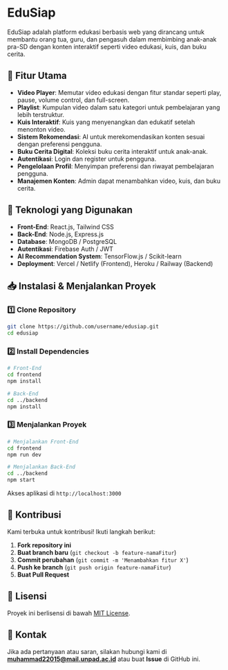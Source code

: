 # EduSiap

EduSiap adalah platform edukasi berbasis web yang dirancang untuk membantu orang tua, guru, dan pengasuh dalam membimbing anak-anak pra-SD dengan konten interaktif seperti video edukasi, kuis, dan buku cerita.

## 📌 Fitur Utama
- **Video Player**: Memutar video edukasi dengan fitur standar seperti play, pause, volume control, dan full-screen.
- **Playlist**: Kumpulan video dalam satu kategori untuk pembelajaran yang lebih terstruktur.
- **Kuis Interaktif**: Kuis yang menyenangkan dan edukatif setelah menonton video.
- **Sistem Rekomendasi**: AI untuk merekomendasikan konten sesuai dengan preferensi pengguna.
- **Buku Cerita Digital**: Koleksi buku cerita interaktif untuk anak-anak.
- **Autentikasi**: Login dan register untuk pengguna.
- **Pengelolaan Profil**: Menyimpan preferensi dan riwayat pembelajaran pengguna.
- **Manajemen Konten**: Admin dapat menambahkan video, kuis, dan buku cerita.

## 🚀 Teknologi yang Digunakan
- **Front-End**: React.js, Tailwind CSS
- **Back-End**: Node.js, Express.js
- **Database**: MongoDB / PostgreSQL
- **Autentikasi**: Firebase Auth / JWT
- **AI Recommendation System**: TensorFlow.js / Scikit-learn
- **Deployment**: Vercel / Netlify (Frontend), Heroku / Railway (Backend)

## 📥 Instalasi & Menjalankan Proyek
### 1️⃣ Clone Repository
```bash
git clone https://github.com/username/edusiap.git
cd edusiap
```

### 2️⃣ Install Dependencies
```bash
# Front-End
cd frontend
npm install

# Back-End
cd ../backend
npm install
```

### 3️⃣ Menjalankan Proyek
```bash
# Menjalankan Front-End
cd frontend
npm run dev

# Menjalankan Back-End
cd ../backend
npm start
```

Akses aplikasi di `http://localhost:3000`

## 🤝 Kontribusi
Kami terbuka untuk kontribusi! Ikuti langkah berikut:
1. **Fork repository ini**
2. **Buat branch baru** (`git checkout -b feature-namaFitur`)
3. **Commit perubahan** (`git commit -m 'Menambahkan fitur X'`)
4. **Push ke branch** (`git push origin feature-namaFitur`)
5. **Buat Pull Request**

## 📄 Lisensi
Proyek ini berlisensi di bawah [MIT License](LICENSE).

## 📩 Kontak
Jika ada pertanyaan atau saran, silakan hubungi kami di **muhammad22015@mail.unpad.ac.id** atau buat **Issue** di GitHub ini.
